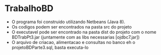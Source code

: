 # TrabalhoBD

* O programa foi construido utilizando Netbeans (Java 8).
* Os codigos podem ser encontrados na pasta src do projeto
* O executavel pode ser encontrado na pasta dist do projeto com o nome BDTrabPt3.jar (juntamente com as libs necessarias [ojdbc7.jar])
* O arquivo de criacao, alimentacao e consultas no banco eh o projetoBDParte3.sql, basta executa-lo
